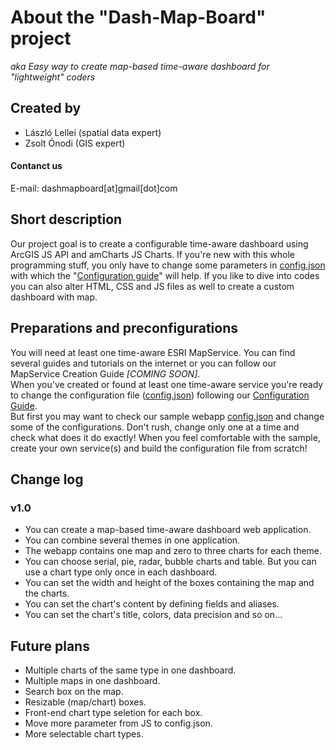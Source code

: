 # About the "Dash-Map-Board" project
_aka Easy way to create map-based time-aware dashboard for "lightweight" coders_

## Created by
- László Lellei (spatial data expert)
- Zsolt Ónodi (GIS expert)

#### Contanct us
E-mail: dashmapboard[at]gmail[dot]com

## Short description
Our project goal is to create a configurable time-aware dashboard using ArcGIS JS API and amCharts JS Charts.
If you're new with this whole programming stuff, you only have to change some parameters in [config.json](config.json) with which the "[Configuration guide](configurationGuide.md)" will help.
If you like to dive into codes you can also alter HTML, CSS and JS files as well to create a custom dashboard with map.

## Preparations and preconfigurations
You will need at least one time-aware ESRI MapService. You can find several guides and tutorials on the internet or you can follow our MapService Creation Guide _[COMING SOON]_.  
When you've created or found at least one time-aware service you're ready to change the configuration file ([config.json](config.json)) following our [Configuration Guide](configurationGuide.md).  
But first you may want to check our sample webapp [config.json](sampleWebappConfiguration/config.json) and change some of the configurations. Don't rush, change only one at a time and check what does it do exactly! When you feel comfortable with the sample, create your own service(s) and build the configuration file from scratch!

## Change log
### v1.0
- You can create a map-based time-aware dashboard web application.
- You can combine several themes in one application.
- The webapp contains one map and zero to three charts for each theme.
- You can choose serial, pie, radar, bubble charts and table. But you can use a chart type only once in each dashboard.
- You can set the width and height of the boxes containing the map and the charts.
- You can set the chart's content by defining fields and aliases.
- You can set the chart's title, colors, data precision and so on...  

## Future plans
- Multiple charts of the same type in one dashboard.
- Multiple maps in one dashboard.
- Search box on the map.
- Resizable (map/chart) boxes.
- Front-end chart type seletion for each box.
- Move more parameter from JS to config.json.
- More selectable chart types.
